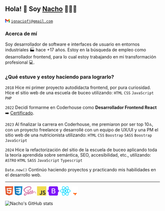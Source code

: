 ## Hola! 👋 Soy [Nacho](https://www.linkedin.com/in/ignaciofernandezjeansalle/) 👨🏻‍💻

<code><img alt="Logo Gmail" src="./assets/gmail.svg" height="12px" /></code>
<code>ignaciofj@gmail.com</code>

### Acerca de mí

Soy desarrollador de software e interfaces de usuario en entornos industriales 🏭 hace +17 años. Estoy en la búsqueda de empleo como desarrollador frontend, para lo cual estoy trabajando en mi transformación profesional 💻.

### ¿Qué estuve y estoy haciendo para lograrlo?

<code>2018</code>
Hice mi primer proyecto autodidacta frontend, por pura curiosidad. Hice el sitio web de una escuela de buceo utilizando: <code>HTML</code> <code>CSS</code> <code>JavaScript</code> <code>PHP</code>

<code>2022</code>
Decidí formarme en Coderhouse como **Desarrollador Frontend React** ➡️ [Certificado](https://www.coderhouse.com/ar/certificados/63ae3137430ba2000ff5d2d0).

<code>2023</code>
Al finalizar la carrera en Coderhouse, me premiaron por ser top 10🔝, con un proyecto freelance y desarrollé con un equipo de UX/UI y una PM el sitio web de una nutricionista utilizando: <code>HTML</code> <code>CSS</code> <code>Boostrap</code> <code>SASS</code> <code>Boostrap</code>
<code>JavaScript</code>

<code>2024</code>
Hice la refactorización del sitio de la escuela de buceo aplicando toda la teoría aprendida sobre semántica, SEO, accesibilidad, etc., utilizando: <code>ASTRO</code> <code>HTML</code> <code>SASS</code> <code>JavaScript</code> <code>Typescript</code>

<code>Date.now()</code>
Continúo haciendo proyectos y practicando mis habilidades en el desarrollo web.

---

<code><img alt="Logo HTML5" src="./assets/html5.svg" height="30px" /></code>
<code><img alt="Logo CSS3" src="./assets/css.svg" height="30px" /></code>
<code><img alt="Logo SASS" src="./assets/sass.svg" height="30px" /></code>
<code><img alt="Logo JavaScript" src="./assets/javascript.svg" height="30px" /></code>
<code><img alt="Logo Bootstrap" src="./assets/bootstrap.svg" height="30px" /></code>
<code><img alt="Logo React" src="./assets/react.svg" height="30px" /></code>
<code><img alt="Logo Astro" src="./assets/astro.svg" height="30px" /></code>

![Nacho's GitHub stats](https://github-readme-stats.vercel.app/api/top-langs?username=ignacioFernandezJeansalle&show_icons=true&locale=es&layout=compact)
